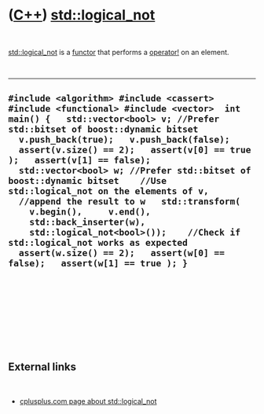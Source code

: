 
 

 

 

 

 

([C++](Cpp.md)) [std::logical\_not](CppLogical_not.md)
========================================================

 

[std::logical\_not](CppLogical_not.md) is a [functor](CppFunctor.md)
that performs a [operator!](CppOperatorLogicalNot.md) on an element.

 

  --------------------------------------------------------------------------------------------------------------------------------------------------------------------------------------------------------------------------------------------------------------------------------------------------------------------------------------------------------------------------------------------------------------------------------------------------------------------------------------------------------------------------------------------------------------------------------------------------------------------------------------------------------------------------------------
  ` #include <algorithm> #include <cassert> #include <functional> #include <vector>  int main() {   std::vector<bool> v; //Prefer std::bitset of boost::dynamic bitset   v.push_back(true);   v.push_back(false);    assert(v.size() == 2);   assert(v[0] == true );   assert(v[1] == false);    std::vector<bool> w; //Prefer std::bitset of boost::dynamic bitset    //Use std::logical_not on the elements of v,   //append the result to w   std::transform(     v.begin(),     v.end(),     std::back_inserter(w),     std::logical_not<bool>());    //Check if std::logical_not works as expected   assert(w.size() == 2);   assert(w[0] == false);   assert(w[1] == true ); } `
  --------------------------------------------------------------------------------------------------------------------------------------------------------------------------------------------------------------------------------------------------------------------------------------------------------------------------------------------------------------------------------------------------------------------------------------------------------------------------------------------------------------------------------------------------------------------------------------------------------------------------------------------------------------------------------------

 

 

 

 

 

External links
--------------

 

-   [cplusplus.com page about
    std::logical\_not](http://www.cplusplus.com/reference/std/functional/logical_not)

 

 

 

 

 

 

